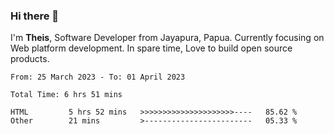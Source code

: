 ### Hi there 👋

I'm <b>Theis</b>, Software Developer from Jayapura, Papua. Currently focusing on Web platform development. In spare time, Love to build open source products.



 
 <!--START_SECTION:waka-->

```text
From: 25 March 2023 - To: 01 April 2023

Total Time: 6 hrs 51 mins

HTML         5 hrs 52 mins   >>>>>>>>>>>>>>>>>>>>>----   85.62 %
Other        21 mins         >------------------------   05.33 %
```

<!--END_SECTION:waka-->
